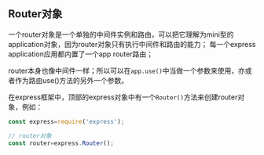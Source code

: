 <!--
 * @Description: router对象整理
 * @Version: Beata1.0
 * @Autor: 【B站&公众号】Rong姐姐好可爱
 * @Date: 2020-09-21 22:57:39
 * @LastEditors: 【B站&公众号】Rong姐姐好可爱
 * @LastEditTime: 2020-09-21 23:06:27
-->

## Router对象

一个router对象是一个单独的中间件实例和路由，可以把它理解为mini型的application对象，因为router对象只有执行中间件和路由的能力；
每一个express application应用都内置了一个app router路由；

router本身也像中间件一样；所以可以在`app.use()`中当做一个参数来使用，亦或者作为路由use()方法的另外一个参数。

在express框架中，顶部的express对象中有一个`Router()`方法来创建router对象，例如：
```javascript
const express=require('express');

// router对象
const router=express.Router();

```